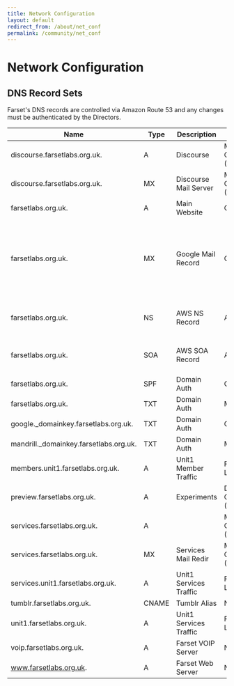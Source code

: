 ```yaml
---
title: Network Configuration
layout: default
redirect_from: /about/net_conf
permalink: /community/net_conf
---
```


# Network Configuration

## DNS Record Sets

Farset's DNS records are controlled via Amazon Route 53 and any changes must be
authenticated by the Directors.

| Name                                    | Type  | Description            | Control                  | Value                                                                                                                         |
| --------------------------------------- | ----- | ---------------------- | ------------------------ | ----------------------------------------------------------------------------------------------------------------------------- |
| discourse.farsetlabs.org.uk.            | A     | Discourse              | Member Controlled (DP)   | 5.9.41.29                                                                                                                     |
| discourse.farsetlabs.org.uk.            | MX    | Discourse Mail Server  | Member Controlled (DP)   | 10 services.farsetlabs.org.uk                                                                                                 |
| farsetlabs.org.uk.                      | A     | Main Website           | Github                   | 204.232.175.78                                                                                                                |
| farsetlabs.org.uk.                      | MX    | Google Mail Record     | Gapps                    | 10 ASPMX.L.GOOGLE.COM 20 ALT1.ASPMX.L.GOOGLE.COM 20 ALT2.ASPMX.L.GOOGLE.COM 30 ASPMX2.GOOGLEMAIL.COM 40 ASPMX3.GOOGLEMAIL.COM |
| farsetlabs.org.uk.                      | NS    | AWS NS Record          | AWS                      | ns-793.awsdns-35.net. ns-227.awsdns-28.com. ns-2030.awsdns-61.co.uk. ns-1087.awsdns-07.org.                                   |
| farsetlabs.org.uk.                      | SOA   | AWS SOA Record         | AWS                      | ns-793.awsdns-35.net. awsdns-hostmaster.amazon.com. 1 7200 900 1209600 86400                                                  |
| farsetlabs.org.uk.                      | SPF   | Domain Auth            | Gapps                    | Available on Request                                                                                                          |
| farsetlabs.org.uk.                      | TXT   | Domain Auth            | Mandrill                 | Available on Request                                                                                                          |
| google.\_domainkey.farsetlabs.org.uk.   | TXT   | Domain Auth            | Gapps                    | Available on Request                                                                                                          |
| mandrill.\_domainkey.farsetlabs.org.uk. | TXT   | Domain Auth            | Mandrill                 | Available on Request                                                                                                          |
| members.unit1.farsetlabs.org.uk.        | A     | Unit1 Member Traffic   | Farset Labs              | 89.185.154.123                                                                                                                |
| preview.farsetlabs.org.uk.              | A     | Experiments            | Director Controlled (AB) | 31.3.227.196                                                                                                                  |
| services.farsetlabs.org.uk.             | A     |                        | Member Controlled (DP)   | 5.9.41.19                                                                                                                     |
| services.farsetlabs.org.uk.             | MX    | Services Mail Redir    | Member Controlled (DP)   | 10 services.farsetlabs.org.uk                                                                                                 |
| services.unit1.farsetlabs.org.uk.       | A     | Unit1 Services Traffic | Farset Labs              | 89.185.154.122                                                                                                                |
| tumblr.farsetlabs.org.uk.               | CNAME | Tumblr Alias           | NA                       | domains.tumblr.com                                                                                                            |
| unit1.farsetlabs.org.uk.                | A     | Unit1 Services Traffic | Farset Labs              | 89.185.154.122                                                                                                                |
| voip.farsetlabs.org.uk.                 | A     | Farset VOIP Server     | NA                       | ALIAS unit1.farsetlabs.org.uk. (zt602wjwntzfo)                                                                                |
| www.farsetlabs.org.uk.                  | A     | Farset Web Server      | NA                       | ALIAS farsetlabs.org.uk. (zt602wjwntzfo)                                                                                      |
